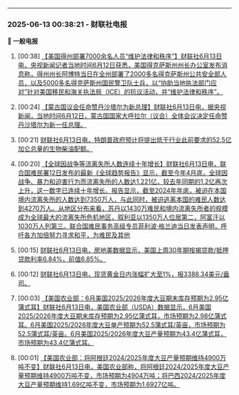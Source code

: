 

---

### 2025-06-13 00:38:21 - 财联社电报

**📰 一般电报**

  1. [00:38] [【美国得州部署7000余名人员“维护法律和秩序”】财联社6月13日电，央视新闻记者当地时间6月12日获悉，美国得克萨斯州州长办公室发布消息称，得州州长阿博特当日在全州部署了2000多名得克萨斯州公共安全部人员，以及5000多名得克萨斯州国民警卫队士兵，以“协助当地执法部门应对”针对美国移民和海关执法局（ICE）的抗议活动，并“维护法律和秩序”。](https://www.cls.cn/detail/2056127)

  2. [00:24] [【蒙古国议会任命赞丹沙塔尔为新总理】财联社6月13日电，据央视新闻，当地时间6月12日，蒙古国国家大呼拉尔（议会）全体会议决定任命赞丹沙塔尔为新一任总理。](https://www.cls.cn/detail/2056126)

  3. [00:21] [财联社6月13日电，特朗普政府预计将提出低于行业此前要求的52.5亿加仑总量的生物柴油配额。](https://www.cls.cn/detail/2056125)

  4. [00:20] [【全球因战争等流离失所人数连续十年增长】财联社6月13日电，联合国难民署12日发布的最新《全球趋势报告》显示，截至今年4月底，全球因战争、暴力和迫害行为而流离失所的人数达1.221亿，较去年同期的1.2亿再次上升，这一数字已连续十年增长。报告显示，截至2024年年底，被迫在本国境内流离失所的人数达到7350万人，与此同时，被迫逃离本国的难民人数达到4270万人。从地区分布来看，苏丹以1430万难民和境内流离失所者的规模成为全球最大的流离失所危机地区，叙利亚以1350万人位居第二，阿富汗以1030万人列第三。联合国难民事务高级专员菲利波·格兰迪当日发表声明，呼吁各方加倍努力寻求和平，为难民及其他](https://www.cls.cn/detail/2056124)

  5. [00:15] [财联社6月13日电，房地美数据显示，美国上周30年期按揭贷款/抵押贷款利率6.84%，前值6.85%。](https://www.cls.cn/detail/2056122)

  6. [00:12] [财联社6月13日电，现货黄金日内涨幅扩大至1%，报3388.34美元/盎司。](https://www.cls.cn/detail/2056120)

  7. [00:03] [【美国农业部：6月美国2025/2026年度大豆期末库存预期为2.95亿蒲式耳】财联社6月13日电，美国农业部（USDA）数据显示，6月美国2025/2026年度大豆期末库存预期为2.95亿蒲式耳，市场预期为2.98亿蒲式耳。6月美国2025/2026年度大豆单产预期为52.5蒲式耳/英亩，市场预期为52.5蒲式耳/英亩。6月美国2025/2026年度大豆产量预期为43.4亿蒲式耳，市场预期为43.4亿蒲式耳。](https://www.cls.cn/detail/2056119)

  8. [00:01] [【美国农业部：将阿根廷2024/2025年度大豆产量预期维持4900万吨不变】财联社6月13日电，美国农业部称，将阿根廷2024/2025年度大豆产量预期维持4900万吨不变，市场预期为4904万吨；将巴西2024/2025年度大豆产量预期维持1.69亿吨不变，市场预期为1.6927亿吨。](https://www.cls.cn/detail/2056118)

